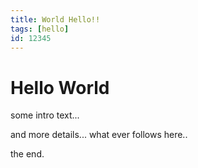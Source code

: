 ```yaml
---
title: World Hello!!
tags: [hello]
id: 12345
---
```


# Hello World

some intro text...
<!-- more_details -->

and more details...
what ever follows here..

the end.
